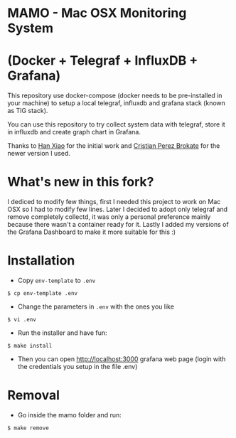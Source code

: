 # MAMO - Mac OSX Monitoring System 
# (Docker + Telegraf + InfluxDB + Grafana)

This repository use docker-compose (docker needs to be pre-installed in your machine) 
to setup a local telegraf, influxdb and grafana stack (known as TIG stack).

You can use this repository to try collect system data with telegraf, store it in influxdb 
and create graph chart in Grafana.

Thanks to [Han Xiao](https://github.com/justlaputa/collectd-influxdb-grafana-docker) for the 
initial work and [Cristian Perez Brokate](https://github.com/cristianpb/collectd-influxdb-grafana-docker) for the newer version I used.

# What's new in this fork?

I dediced to modify few things, first I needed this project to work on Mac OSX so I had to
modify few lines. Later I decided to adopt only telegraf and remove completely collectd, it
was only a personal preference mainly because there wasn't a container ready for it.
Lastly I added my versions of the Grafana Dashboard to make it more suitable for this :)

# Installation

* Copy `env-template` to `.env`

```
$ cp env-template .env
```

* Change the parameters in `.env` with the ones you like

```
$ vi .env
```

* Run the installer and have fun:

```
$ make install
```

* Then you can open <http://localhost:3000> grafana web page (login with the credentials you setup in the file .env)

# Removal

* Go inside the mamo folder and run:

```
$ make remove
```
